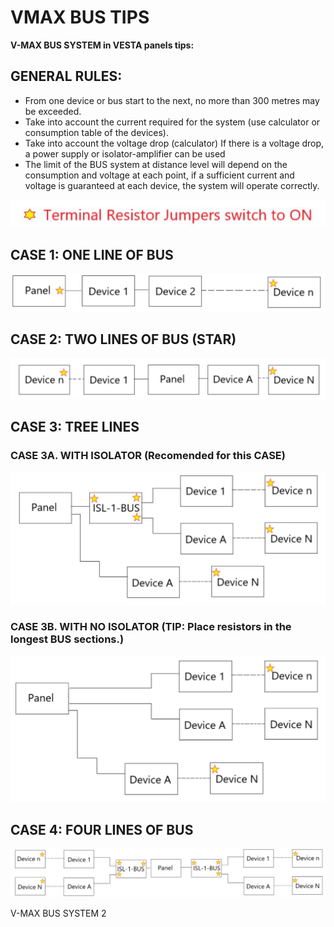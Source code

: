 # VMAX BUS TIPS

**V-MAX BUS SYSTEM in VESTA panels tips:**

## **GENERAL RULES:**

* From one device or bus start to the next, no more than 300 metres may be exceeded.
* Take into account the current required for the system (use calculator or consumption table of the devices).
* Take into account the voltage drop (calculator) If there is a voltage drop, a power supply or isolator-amplifier can be used
* The limit of the BUS system at distance level will depend on the consumption and voltage at each point, if a sufficient current and voltage is guaranteed at each device, the system will operate correctly.

![](<../.gitbook/assets/4 (70).jpeg>)

## **CASE 1: ONE LINE OF BUS**

![](<../.gitbook/assets/5 (48).jpeg>)

## **CASE 2: TWO LINES OF BUS (STAR)**

![](<../.gitbook/assets/6 (53).jpeg>)

## **CASE 3: TREE LINES**

### **CASE 3A. WITH ISOLATOR (Recomended for this CASE)**



![](<../.gitbook/assets/7 (55).jpeg>)

### **CASE 3B. WITH NO ISOLATOR (TIP: Place resistors in the longest BUS sections.)**

![](<../.gitbook/assets/8 (50).jpeg>)

## **CASE 4: FOUR LINES OF BUS**

![](<../.gitbook/assets/9 (40).jpeg>)

V-MAX BUS SYSTEM 2
